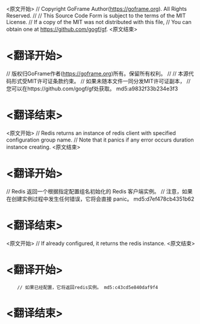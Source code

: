
<原文开始>
// Copyright GoFrame Author(https://goframe.org). All Rights Reserved.
//
// This Source Code Form is subject to the terms of the MIT License.
// If a copy of the MIT was not distributed with this file,
// You can obtain one at https://github.com/gogf/gf.
<原文结束>

# <翻译开始>
// 版权归GoFrame作者(https://goframe.org)所有。保留所有权利。
//
// 本源代码形式受MIT许可证条款约束。
// 如果未随本文件一同分发MIT许可证副本，
// 您可以在https://github.com/gogf/gf处获取。 md5:a9832f33b234e3f3
# <翻译结束>


<原文开始>
// Redis returns an instance of redis client with specified configuration group name.
// Note that it panics if any error occurs duration instance creating.
<原文结束>

# <翻译开始>
// Redis 返回一个根据指定配置组名初始化的 Redis 客户端实例。
// 注意，如果在创建实例过程中发生任何错误，它将会直接 panic。 md5:d7ef478cb4351b62
# <翻译结束>


<原文开始>
// If already configured, it returns the redis instance.
<原文结束>

# <翻译开始>
		// 如果已经配置，它将返回redis实例。 md5:c43cd5e840daf9f4
# <翻译结束>


